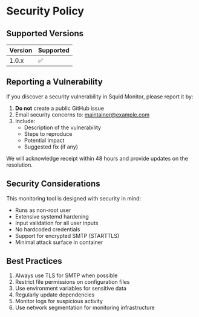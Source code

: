 # Security Policy

## Supported Versions

| Version | Supported          |
| ------- | ------------------ |
| 1.0.x   | :white_check_mark: |

## Reporting a Vulnerability

If you discover a security vulnerability in Squid Monitor, please report it by:

1. **Do not** create a public GitHub issue
2. Email security concerns to: maintainer@example.com
3. Include:
   - Description of the vulnerability
   - Steps to reproduce
   - Potential impact
   - Suggested fix (if any)

We will acknowledge receipt within 48 hours and provide updates on the resolution.

## Security Considerations

This monitoring tool is designed with security in mind:

- Runs as non-root user
- Extensive systemd hardening
- Input validation for all user inputs
- No hardcoded credentials
- Support for encrypted SMTP (STARTTLS)
- Minimal attack surface in container

## Best Practices

1. Always use TLS for SMTP when possible
2. Restrict file permissions on configuration files
3. Use environment variables for sensitive data
4. Regularly update dependencies
5. Monitor logs for suspicious activity
6. Use network segmentation for monitoring infrastructure
